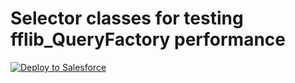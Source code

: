 Selector classes for testing fflib_QueryFactory performance
=====================================

<a href="https://githubsfdeploy.herokuapp.com?owner=patronmanager&repo=fflib-Optimization">
  <img alt="Deploy to Salesforce"
       src="https://raw.githubusercontent.com/afawcett/githubsfdeploy/master/src/main/webapp/resources/img/deploy.png">
</a>
